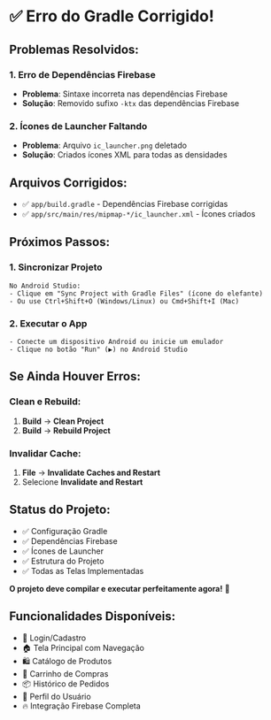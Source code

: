 # ✅ Erro do Gradle Corrigido!

## Problemas Resolvidos:

### 1. **Erro de Dependências Firebase**
- **Problema**: Sintaxe incorreta nas dependências Firebase
- **Solução**: Removido sufixo `-ktx` das dependências Firebase

### 2. **Ícones de Launcher Faltando**
- **Problema**: Arquivo `ic_launcher.png` deletado
- **Solução**: Criados ícones XML para todas as densidades

## Arquivos Corrigidos:

- ✅ `app/build.gradle` - Dependências Firebase corrigidas
- ✅ `app/src/main/res/mipmap-*/ic_launcher.xml` - Ícones criados

## Próximos Passos:

### 1. **Sincronizar Projeto**
```
No Android Studio:
- Clique em "Sync Project with Gradle Files" (ícone do elefante)
- Ou use Ctrl+Shift+O (Windows/Linux) ou Cmd+Shift+I (Mac)
```

### 2. **Executar o App**
```
- Conecte um dispositivo Android ou inicie um emulador
- Clique no botão "Run" (▶️) no Android Studio
```

## Se Ainda Houver Erros:

### Clean e Rebuild:
1. **Build** → **Clean Project**
2. **Build** → **Rebuild Project**

### Invalidar Cache:
1. **File** → **Invalidate Caches and Restart**
2. Selecione **Invalidate and Restart**

## Status do Projeto:

- ✅ Configuração Gradle
- ✅ Dependências Firebase
- ✅ Ícones de Launcher
- ✅ Estrutura do Projeto
- ✅ Todas as Telas Implementadas

**O projeto deve compilar e executar perfeitamente agora!** 🎉

## Funcionalidades Disponíveis:

- 🔐 Login/Cadastro
- 🏠 Tela Principal com Navegação
- 🛍️ Catálogo de Produtos
- 🛒 Carrinho de Compras
- 📦 Histórico de Pedidos
- 👤 Perfil do Usuário
- 🔥 Integração Firebase Completa
